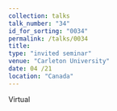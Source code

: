 ```yaml
---
collection: talks
talk_number: "34"
id_for_sorting: "0034"
permalink: /talks/0034
title:  
type: "invited seminar"
venue: "Carleton University"
date: 04 /21
location: "Canada"
---
```


Virtual
